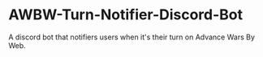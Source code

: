 # AWBW-Turn-Notifier-Discord-Bot
A discord bot that notifiers users when it's their turn on Advance Wars By Web.
